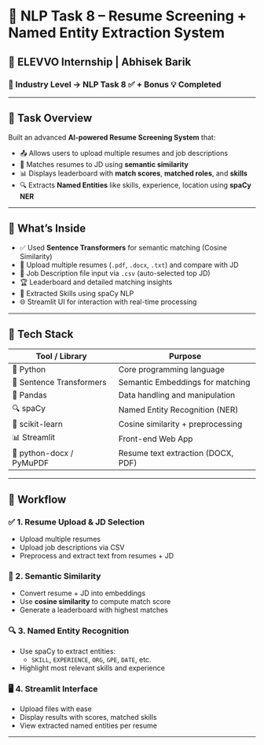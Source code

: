 # 🧠 NLP Task 8 – Resume Screening + Named Entity Extraction System

## 🚀 ELEVVO Internship | Abhisek Barik  
### 🌟 Industry Level → NLP Task 8 ✅ + Bonus 💡 Completed  

---

## 📌 Task Overview  
Built an advanced **AI-powered Resume Screening System** that:
- 📤 Allows users to upload multiple resumes and job descriptions
- 🎯 Matches resumes to JD using **semantic similarity**
- 📊 Displays leaderboard with **match scores**, **matched roles**, and **skills**
- 🔍 Extracts **Named Entities** like skills, experience, location using **spaCy NER**

---

## 🧠 What’s Inside  
- ✅ Used **Sentence Transformers** for semantic matching (Cosine Similarity)
- 📄 Upload multiple resumes (`.pdf`, `.docx`, `.txt`) and compare with JD
- 💼 Job Description file input via `.csv` (auto-selected top JD)
- 🏆 Leaderboard and detailed matching insights
- 🧩 Extracted Skills using spaCy NLP  
- 🌐 Streamlit UI for interaction with real-time processing

---

## 🧰 Tech Stack  

| Tool / Library         | Purpose                                  |
|------------------------|------------------------------------------|
| 🐍 Python              | Core programming language                |
| 🤗 Sentence Transformers | Semantic Embeddings for matching       |
| 📄 Pandas              | Data handling and manipulation           |
| 🔍 spaCy               | Named Entity Recognition (NER)           |
| 🧠 scikit-learn        | Cosine similarity + preprocessing         |
| 📊 Streamlit           | Front-end Web App                        |
| 📑 python-docx / PyMuPDF | Resume text extraction (DOCX, PDF)     |

---

## 🔄 Workflow  

### ✅ 1. Resume Upload & JD Selection  
- Upload multiple resumes  
- Upload job descriptions via CSV  
- Preprocess and extract text from resumes + JD

### 🧠 2. Semantic Similarity  
- Convert resume + JD into embeddings  
- Use **cosine similarity** to compute match score  
- Generate a leaderboard with highest matches  

### 🔍 3. Named Entity Recognition  
- Use spaCy to extract entities:
  - `SKILL`, `EXPERIENCE`, `ORG`, `GPE`, `DATE`, etc.  
- Highlight most relevant skills and experience  

### 🖥️ 4. Streamlit Interface  
- Upload files with ease  
- Display results with scores, matched skills  
- View extracted named entities per resume

---
